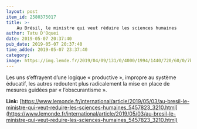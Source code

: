 ```yaml
---
layout: post
item_id: 2580375017
title: >-
    Au Brésil, le ministre qui veut réduire les sciences humaines
author: Tatu D'Oquei
date: 2019-05-07 20:37:40
pub_date: 2019-05-07 20:37:40
time_added: 2019-05-07 23:37:40
category: 
image: https://img.lemde.fr/2019/04/09/131/0/4000/1994/1440/720/60/0/7b3cafe_b5659180def948158e0a6896e69aa065-b5659180def948158e0a6896e69aa065-0.jpg
---
```


Les uns s’effrayent d’une logique « productive », impropre au système éducatif, les autres redoutent plus radicalement la mise en place de mesures guidées par « l’obscurantisme ».

**Link:** [https://www.lemonde.fr/international/article/2019/05/03/au-bresil-le-ministre-qui-veut-reduire-les-sciences-humaines_5457823_3210.html](https://www.lemonde.fr/international/article/2019/05/03/au-bresil-le-ministre-qui-veut-reduire-les-sciences-humaines_5457823_3210.html)

